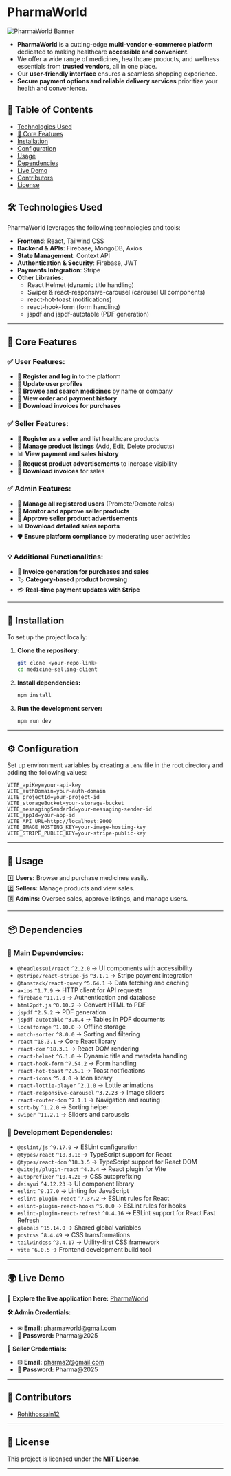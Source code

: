 
# **PharmaWorld**  
![PharmaWorld Banner](https://i.ibb.co/JwbL3xYW/Capture-PNGytsfdts.png)  

-  **PharmaWorld** is a cutting-edge **multi-vendor e-commerce platform** dedicated to making healthcare **accessible and convenient**.
- We offer a wide range of medicines, healthcare products, and wellness essentials from **trusted vendors**, all in one place.
- Our **user-friendly interface** ensures a seamless shopping experience.
- **Secure payment options and reliable delivery services** prioritize your health and convenience.


## **📖 Table of Contents**  
- [Technologies Used](#technologies-used)  
- [🚀 Core Features](#core-features)  
- [Installation](#installation)  
- [Configuration](#configuration)  
- [Usage](#usage)  
- [Dependencies](#dependencies)  
- [Live Demo](#live-demo)  
- [Contributors](#contributors)  
- [License](#license)  

## **🛠 Technologies Used**  
PharmaWorld leverages the following technologies and tools:  
- **Frontend**: React, Tailwind CSS  
- **Backend & APIs**: Firebase, MongoDB, Axios  
- **State Management**: Context API  
- **Authentication & Security**: Firebase, JWT  
- **Payments Integration**: Stripe  
- **Other Libraries**:  
  - React Helmet (dynamic title handling)  
  - Swiper & react-responsive-carousel (carousel UI components)  
  - react-hot-toast (notifications)  
  - react-hook-form (form handling)  
  - jspdf and jspdf-autotable (PDF generation)  

---

## **🚀 Core Features**  

### **✅ User Features:**  
- 🔹 **Register and log in** to the platform  
- 🔹 **Update user profiles**  
- 🔹 **Browse and search medicines** by name or company  
- 🔹 **View order and payment history**  
- 🔹 **Download invoices for purchases**  

### **✅ Seller Features:**  
- 🏪 **Register as a seller** and list healthcare products  
- 📝 **Manage product listings** (Add, Edit, Delete products)  
- 📊 **View payment and sales history**  
- 📢 **Request product advertisements** to increase visibility  
- 📄 **Download invoices** for sales  

### **✅ Admin Features:**  
- 👤 **Manage all registered users** (Promote/Demote roles)  
- 🔎 **Monitor and approve seller products**  
- 📢 **Approve seller product advertisements**  
- 📊 **Download detailed sales reports**  
- 🛡 **Ensure platform compliance** by moderating user activities  

### **💡 Additional Functionalities:**  
- 📜 **Invoice generation for purchases and sales**  
- 🏷 **Category-based product browsing**  
- 💳 **Real-time payment updates with Stripe**  
 

---

## **📌 Installation**  

To set up the project locally:  

1. **Clone the repository:**  
   ```bash
   git clone <your-repo-link>
   cd medicine-selling-client
   ```  

2. **Install dependencies:**  
   ```bash
   npm install
   ```  

3. **Run the development server:**  
   ```bash
   npm run dev
   ```  

---

## **⚙ Configuration**  

Set up environment variables by creating a `.env` file in the root directory and adding the following values:  
```env
VITE_apiKey=your-api-key
VITE_authDomain=your-auth-domain
VITE_projectId=your-project-id
VITE_storageBucket=your-storage-bucket
VITE_messagingSenderId=your-messaging-sender-id
VITE_appId=your-app-id
VITE_API_URL=http://localhost:9000
VITE_IMAGE_HOSTING_KEY=your-image-hosting-key
VITE_STRIPE_PUBLIC_KEY=your-stripe-public-key
```  

---

## **📖 Usage**  
1️⃣ **Users:** Browse and purchase medicines easily.  
2️⃣ **Sellers:** Manage products and view sales.  
3️⃣ **Admins:** Oversee sales, approve listings, and manage users.  

---

## **📦 Dependencies**  

### **🔹 Main Dependencies:**  
- `@headlessui/react` `^2.2.0` → UI components with accessibility  
- `@stripe/react-stripe-js` `^3.1.1` → Stripe payment integration  
- `@tanstack/react-query` `^5.64.1` → Data fetching and caching  
- `axios` `^1.7.9` → HTTP client for API requests  
- `firebase` `^11.1.0` → Authentication and database  
- `html2pdf.js` `^0.10.2` → Convert HTML to PDF  
- `jspdf` `^2.5.2` → PDF generation  
- `jspdf-autotable` `^3.8.4` → Tables in PDF documents  
- `localforage` `^1.10.0` → Offline storage  
- `match-sorter` `^8.0.0` → Sorting and filtering  
- `react` `^18.3.1` → Core React library  
- `react-dom` `^18.3.1` → React DOM rendering  
- `react-helmet` `^6.1.0` → Dynamic title and metadata handling  
- `react-hook-form` `^7.54.2` → Form handling  
- `react-hot-toast` `^2.5.1` → Toast notifications  
- `react-icons` `^5.4.0` → Icon library  
- `react-lottie-player` `^2.1.0` → Lottie animations  
- `react-responsive-carousel` `^3.2.23` → Image sliders  
- `react-router-dom` `^7.1.1` → Navigation and routing  
- `sort-by` `^1.2.0` → Sorting helper  
- `swiper` `^11.2.1` → Sliders and carousels  

### **🔹 Development Dependencies:**  
- `@eslint/js` `^9.17.0` → ESLint configuration  
- `@types/react` `^18.3.18` → TypeScript support for React  
- `@types/react-dom` `^18.3.5` → TypeScript support for React DOM  
- `@vitejs/plugin-react` `^4.3.4` → React plugin for Vite  
- `autoprefixer` `^10.4.20` → CSS autoprefixing  
- `daisyui` `^4.12.23` → UI component library  
- `eslint` `^9.17.0` → Linting for JavaScript  
- `eslint-plugin-react` `^7.37.2` → ESLint rules for React  
- `eslint-plugin-react-hooks` `^5.0.0` → ESLint rules for hooks  
- `eslint-plugin-react-refresh` `^0.4.16` → ESLint support for React Fast Refresh  
- `globals` `^15.14.0` → Shared global variables  
- `postcss` `^8.4.49` → CSS transformations  
- `tailwindcss` `^3.4.17` → Utility-first CSS framework  
- `vite` `^6.0.5` → Frontend development build tool  

---

## **🌍 Live Demo**  

🔗 **Explore the live application here:** [PharmaWorld](https://endearing-fenglisu-dad95b.netlify.app)  

**🛠 Admin Credentials:**  
- ✉ **Email:** pharmaworld@gmail.com  
- 🔑 **Password:** Pharma@2025  

**🛒 Seller Credentials:**  
- ✉ **Email:** pharma2@gmail.com  
- 🔑 **Password:** Pharma@2025  

---

## **🤝 Contributors**  
- [Rohithossain12](https://github.com/Rohithossain12)  

---

## **📜 License**  
This project is licensed under the **[MIT License](./LICENSE)**.  

---

